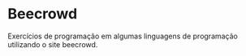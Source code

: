 # Beecrowd
Exercícios de programação em algumas linguagens de programação utilizando o site beecrowd.
